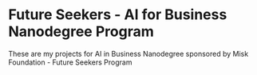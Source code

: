# Future Seekers - AI for Business Nanodegree Program
These are my projects for AI in Business Nanodegree sponsored by Misk Foundation - Future Seekers Program
